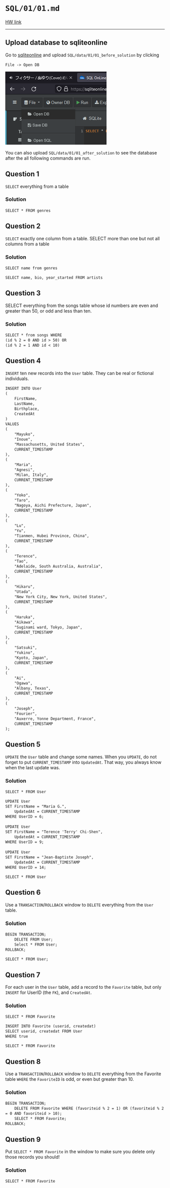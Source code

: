 # `SQL/01/01.md`

[HW link](https://titus.techtalentsouth.com/mod/assign/view.php?id=56523)

---

## Upload database to sqliteonline

Go to [sqliteonline](https://sqliteonline.com/) and upload `SQL/data/01/01_before_solution` by clicking

```
File -> Open DB
```

![](../images/01/01.png)

You can also upload `SQL/data/01/01_after_solution` to see the database after the all following commands are run.

## Question 1

`SELECT` everything from a table

### Solution

```
SELECT * FROM genres
```

## Question 2

`SELECT` exactly one column from a table. SELECT more than one but not all columns from a table

### Solution

```
SELECT name from genres
```

```
SELECT name, bio, year_started FROM artists
```

## Question 3

SELECT everything from the songs table whose id numbers are even and greater than 50, or odd and less than ten.

### Solution

```
SELECT * from songs WHERE
(id % 2 = 0 AND id > 50) OR
(id % 2 = 1 AND id < 10)
```

## Question 4

`INSERT` ten new records into the `User` table. They can be real or fictional individuals.

```
INSERT INTO User
(
	FirstName,
  	LastName,
  	Birthplace,
  	CreatedAt
)
VALUES
(
	"Mayuko",
  	"Inoue",
  	"Massachusetts, United States",
  	CURRENT_TIMESTAMP
),
(
	"Maria",
  	"Agnesi",
  	"Milan, Italy",
  	CURRENT_TIMESTAMP
),
(
	"Yoko",
  	"Taro",
  	"Nagoya, Aichi Prefecture, Japan",
  	CURRENT_TIMESTAMP
),
(
	"Lu",
  	"Yu",
  	"Tianmen, Hubei Province, China",
  	CURRENT_TIMESTAMP
),
(
	"Terence",
  	"Tao",
  	"Adelaide, South Australia, Australia",
  	CURRENT_TIMESTAMP
),
(
	"Hikaru",
  	"Utada",
  	"New York City, New York, United States",
  	CURRENT_TIMESTAMP
),
(
	"Haruka",
  	"Aikawa",
  	"Suginami ward, Tokyo, Japan",
  	CURRENT_TIMESTAMP
),
(
	"Satsuki",
  	"Yukino",
  	"Kyoto, Japan",
  	CURRENT_TIMESTAMP
),
(
	"Ai",
  	"Ogawa",
  	"Albany, Texas",
  	CURRENT_TIMESTAMP
),
(
	"Joseph",
  	"Fourier",
  	"Auxerre, Yonne Department, France",
  	CURRENT_TIMESTAMP
);
```

## Question 5

`UPDATE` the `User` table and change some names. When you `UPDATE`, do not forget to put `CURRENT_TIMESTAMP` into `UpdatedAt`. That way, you always know when the last update was.

### Solution

```
SELECT * FROM User
```

```
UPDATE User
SET FirstName = "Maria G.",
	UpdatedAt = CURRENT_TIMESTAMP
WHERE UserID = 6;

UPDATE User
SET FirstName = "Terence 'Terry' Chi-Shen",
	UpdatedAt = CURRENT_TIMESTAMP
WHERE UserID = 9;

UPDATE User
SET FirstName = "Jean-Baptiste Joseph",
	UpdatedAt = CURRENT_TIMESTAMP
WHERE UserID = 14;
```

```
SELECT * FROM User
```

## Question 6

Use a `TRANSACTION`/`ROLLBACK` window to `DELETE` everything from the `User` table.

### Solution

```
BEGIN TRANSACTION;
	DELETE FROM User;
	Select * FROM User;
ROLLBACK;
```

```
SELECT * FROM User;
```

## Question 7

For each user in the `User` table, add a record to the `Favorite` table, but only `INSERT` for UserID (the `FK`), and `CreatedAt`.

### Solution

```
SELECT * FROM Favorite
```

```
INSERT INTO Favorite (userid, createdat)
SELECT userid, createdat FROM User
WHERE true
```

```
SELECT * FROM Favorite
```

## Question 8

Use a `TRANSACTION`/`ROLLBACK` window to `DELETE` everything from the Favorite table `WHERE` the `FavoriteID` is odd, or even but greater than 10.

### Solution

```
BEGIN TRANSACTION;
	DELETE FROM Favorite WHERE (favoriteid % 2 = 1) OR (favoriteid % 2 = 0 AND favoriteid > 10);
    SELECT * FROM Favorite;
ROLLBACK;
```

## Question 9

Put `SELECT * FROM Favorite` in the window to make sure you delete only those records you should!

### Solution

```
SELECT * FROM Favorite
```
